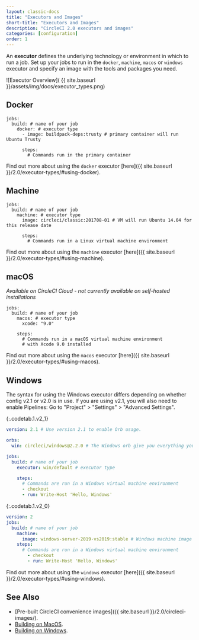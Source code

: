 ```yaml
---
layout: classic-docs
title: "Executors and Images"
short-title: "Executors and Images"
description: "CircleCI 2.0 executors and images"
categories: [configuration]
order: 1
---
```


An **executor** defines the underlying technology or environment in which to run a job. Set up your jobs to run in the `docker`, `machine`, `macos` or  `windows` executor and specify an image with the tools and packages you need.

![Executor Overview](  {{ site.baseurl }}/assets/img/docs/executor_types.png)

## Docker

```
jobs:
  build: # name of your job
    docker: # executor type
      - image: buildpack-deps:trusty # primary container will run Ubuntu Trusty

      steps:
        # Commands run in the primary container
```

Find out more about using the `docker` executor [here]({{ site.baseurl }}/2.0/executor-types/#using-docker).

## Machine

```
jobs:
  build: # name of your job
    machine: # executor type
      image: circleci/classic:201708-01 # VM will run Ubuntu 14.04 for this release date

      steps:
        # Commands run in a Linux virtual machine environment
```

Find out more about using the `machine` executor [here]({{ site.baseurl }}/2.0/executor-types/#using-machine).

## macOS

_Available on CircleCI Cloud - not currently available on self-hosted installations_

```
jobs:
  build: # name of your job
    macos: # executor type
      xcode: "9.0"

    steps:
      # Commands run in a macOS virtual machine environment
      # with Xcode 9.0 installed
```

Find out more about using the `macos` executor [here]({{ site.baseurl }}/2.0/executor-types/#using-macos).

## Windows

The syntax for using the Windows executor differs depending on whether config v2.1 or v2.0 is in use. If you are using v2.1, you will also need to enable Pipelines: Go to "Project" > "Settings" > "Advanced Settings".

{:.codetab.1.v2_1}
```yaml
version: 2.1 # Use version 2.1 to enable Orb usage.

orbs:
  win: circleci/windows@2.2.0 # The Windows orb give you everything you need to start using the Windows executor.

jobs:
  build: # name of your job
    executor: win/default # executor type

    steps:
      # Commands are run in a Windows virtual machine environment
      - checkout
      - run: Write-Host 'Hello, Windows'
```

{:.codetab.1.v2_0}
```yaml
version: 2
jobs:
  build: # name of your job
    machine:
      image: windows-server-2019-vs2019:stable # Windows machine image
    steps:
      # Commands are run in a Windows virtual machine environment
        - checkout
        - run: Write-Host 'Hello, Windows'
```

Find out more about using the `windows` executor [here]({{ site.baseurl }}/2.0/executor-types/#using-windows).

## See Also

* [Pre-built CircleCI convenience images]({{ site.baseurl }}/2.0/circleci-images/).
* [Building on MacOS]({{site.baseurl}}/2.0/hello-world-macos).
* [Building on Windows]({{site.baseurl}}/2.0/hello-world-windows).

